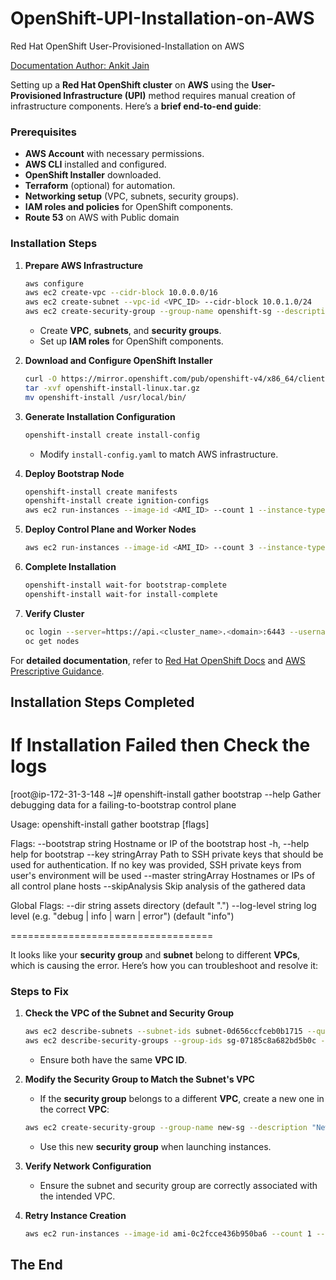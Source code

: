 # OpenShift-UPI-Installation-on-AWS
Red Hat OpenShift User-Provisioned-Installation on AWS

[Documentation Author: Ankit Jain](https://www.linkedin.com/in/ankitkkjain/)

Setting up a **Red Hat OpenShift cluster** on **AWS** using the **User-Provisioned Infrastructure (UPI)** method requires manual creation of infrastructure components. Here’s a **brief end-to-end guide**:

### **Prerequisites**
- **AWS Account** with necessary permissions.
- **AWS CLI** installed and configured.
- **OpenShift Installer** downloaded.
- **Terraform** (optional) for automation.
- **Networking setup** (VPC, subnets, security groups).
- **IAM roles and policies** for OpenShift components.
- **Route 53** on AWS with Public domain

### **Installation Steps**
1. **Prepare AWS Infrastructure**
   ```sh
   aws configure
   aws ec2 create-vpc --cidr-block 10.0.0.0/16
   aws ec2 create-subnet --vpc-id <VPC_ID> --cidr-block 10.0.1.0/24
   aws ec2 create-security-group --group-name openshift-sg --description "OpenShift Security Group"
   ```
   - Create **VPC**, **subnets**, and **security groups**.
   - Set up **IAM roles** for OpenShift components.

2. **Download and Configure OpenShift Installer**
   ```sh
   curl -O https://mirror.openshift.com/pub/openshift-v4/x86_64/clients/ocp/latest/openshift-install-linux.tar.gz
   tar -xvf openshift-install-linux.tar.gz
   mv openshift-install /usr/local/bin/
   ```

3. **Generate Installation Configuration**
   ```sh
   openshift-install create install-config
   ```
   - Modify `install-config.yaml` to match AWS infrastructure.

4. **Deploy Bootstrap Node**
   ```sh
   openshift-install create manifests
   openshift-install create ignition-configs
   aws ec2 run-instances --image-id <AMI_ID> --count 1 --instance-type m5.large --key-name <KEY_NAME> --security-group-ids <SG_ID> --subnet-id <SUBNET_ID>
   ```

5. **Deploy Control Plane and Worker Nodes**
   ```sh
   aws ec2 run-instances --image-id <AMI_ID> --count 3 --instance-type m5.large --key-name <KEY_NAME> --security-group-ids <SG_ID> --subnet-id <SUBNET_ID>
   ```

6. **Complete Installation**
   ```sh
   openshift-install wait-for bootstrap-complete
   openshift-install wait-for install-complete
   ```

7. **Verify Cluster**
   ```sh
   oc login --server=https://api.<cluster_name>.<domain>:6443 --username=kubeadmin --password=<password>
   oc get nodes
   ```

For **detailed documentation**, refer to [Red Hat OpenShift Docs](https://docs.redhat.com/en/documentation/openshift_container_platform/4.15/html/installing_on_aws/installing-aws-user-infra) and [AWS Prescriptive Guidance](https://docs.aws.amazon.com/prescriptive-guidance/latest/red-hat-openshift-on-aws-implementation/installation-options.html).

## **Installation Steps Completed**


# **If Installation Failed then  Check the logs**

[root@ip-172-31-3-148 ~]# openshift-install gather bootstrap --help
Gather debugging data for a failing-to-bootstrap control plane

Usage:
  openshift-install gather bootstrap [flags]

Flags:
      --bootstrap string     Hostname or IP of the bootstrap host
  -h, --help                 help for bootstrap
      --key stringArray      Path to SSH private keys that should be used for authentication. If no key was provided, SSH private keys from user's environment will be used
      --master stringArray   Hostnames or IPs of all control plane hosts
      --skipAnalysis         Skip analysis of the gathered data

Global Flags:
      --dir string         assets directory (default ".")
      --log-level string   log level (e.g. "debug | info | warn | error") (default "info")


===================================


It looks like your **security group** and **subnet** belong to different **VPCs**, which is causing the error. Here’s how you can troubleshoot and resolve it:

### **Steps to Fix**
1. **Check the VPC of the Subnet and Security Group**
   ```sh
   aws ec2 describe-subnets --subnet-ids subnet-0d656ccfceb0b1715 --query 'Subnets[*].VpcId' --output text
   aws ec2 describe-security-groups --group-ids sg-07185c8a682bd5b0c --query 'SecurityGroups[*].VpcId' --output text
   ```
   - Ensure both have the same **VPC ID**.

2. **Modify the Security Group to Match the Subnet's VPC**
   - If the **security group** belongs to a different **VPC**, create a new one in the correct **VPC**:
   ```sh
   aws ec2 create-security-group --group-name new-sg --description "New OpenShift SG" --vpc-id <CORRECT_VPC_ID>
   ```
   - Use this new **security group** when launching instances.

3. **Verify Network Configuration**
   - Ensure the subnet and security group are correctly associated with the intended VPC.

4. **Retry Instance Creation**
   ```sh
   aws ec2 run-instances --image-id ami-0c2fcce436b950ba6 --count 1 --instance-type m5.large --key-name k8snodes --security-group-ids <NEW_SG_ID> --subnet-id subnet-0d656ccfceb0b1715
   ```

## **The End**


